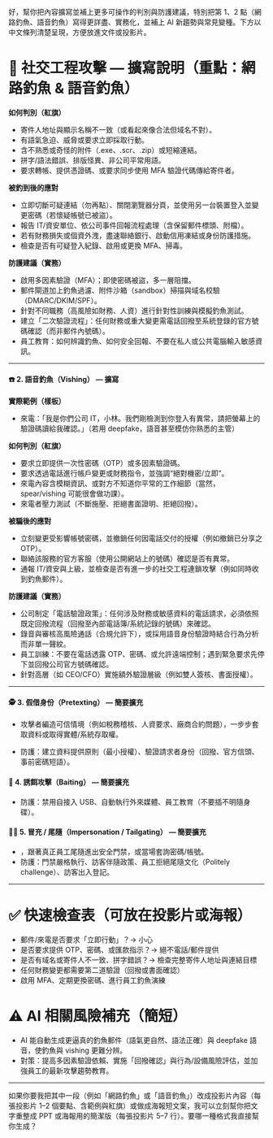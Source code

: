 好，幫你把內容擴寫並補上更多可操作的判別與防護建議，特別把第 1、2 點（網路釣魚、語音釣魚）寫得更詳盡、實務化，並補上 AI 新趨勢與常見變種。下方以中文條列清楚呈現，方便放進文件或投影片。

# 🔐 社交工程攻擊 — 擴寫說明（重點：網路釣魚 & 語音釣魚）




**如何判別（紅旗）**

* 寄件人地址與顯示名稱不一致（或看起來像合法但域名不對）。
* 有語氣急迫、威脅或要求立即採取行動。
* 含不熟悉或奇怪的附件（.exe、.scr、.zip）或短縮連結。
* 拼字/語法錯誤、排版怪異、非公司平常用語。
* 要求轉帳、提供憑證碼、或要求同步使用 MFA 驗證代碼傳給寄件者。

**被釣到後的應對**

* 立即切斷可疑連結（勿再點）、關閉瀏覽器分頁，並使用另一台裝置登入並變更密碼（若懷疑帳號已被盜）。
* 報告 IT/資安單位、依公司事件回報流程處理（含保留郵件標頭、附檔）。
* 若有財務損失或個資外洩，盡速聯絡銀行、啟動信用凍結或身份防護措施。
* 檢查是否有可疑登入紀錄、啟用或更換 MFA、掃毒。

**防護建議（實務）**

* 啟用多因素驗證（MFA）；即使密碼被盜，多一層阻擋。
* 郵件閘道加上釣魚過濾、附件沙箱（sandbox）掃描與域名校驗（DMARC/DKIM/SPF）。
* 針對不同職務（高風險如財務、人資）進行針對性訓練與模擬釣魚測試。
* 建立「二次驗證流程」：任何財務或重大變更需電話回撥至系統登錄的官方號碼確認（而非郵件內號碼）。
* 員工教育：如何辨識釣魚、如何安全回報、不要在私人或公共電腦輸入敏感資訊。

---

#### ☎️ 2. **語音釣魚（Vishing） — 擴寫**



**實際範例（樣板）**

* 來電：「我是你們公司 IT，小林。我們剛檢測到你登入有異常，請把螢幕上的驗證碼讀給我確認。」（若用 deepfake，語音甚至模仿你熟悉的主管）

**如何判別（紅旗）**

* 要求立即提供一次性密碼（OTP）或多因素驗證碼。
* 要求透過電話進行帳戶變更或財務指令，並強調“絕對機密/立即”。
* 來電內容含模糊資訊、或對方不知道你平常的工作細節（當然，spear/vishing 可能很會做功課）。
* 來電者壓力測試（不斷施壓、拒絕書面證明、拒絕回撥）。

**被騙後的應對**

* 立刻變更受影響帳號密碼，並撤銷任何因電話交付的授權（例如撤銷已分享之 OTP）。
* 聯絡該服務的官方客服（使用公開網站上的號碼）確認是否有異常。
* 通報 IT/資安與上級，並檢查是否有進一步的社交工程連鎖攻擊（例如同時收到釣魚郵件）。

**防護建議（實務）**

* 公司制定「電話驗證政策」：任何涉及財務或敏感資料的電話請求，必須依照既定回撥流程（回撥至內部電話簿/系統記錄的號碼）來確認。
* 錄音與審核高風險通話（合規允許下），或採用語音身份驗證時結合行為分析而非單一聲紋。
* 員工訓練：不要在電話透露 OTP、密碼、或允許遠端控制；遇到緊急要求先停下並回撥公司官方號碼確認。
* 針對高層（如 CEO/CFO）實施額外驗證層級（例如雙人簽核、書面授權）。

---

#### 🕵️ 3. **假借身份（Pretexting） — 簡要擴充**
* 攻擊者編造可信情境（例如稅務稽核、人資要求、廠商合約問題），一步步套取資料或取得實體/系統存取權。

* 防護：建立資料提供原則（最小授權）、驗證請求者身份（回撥、官方信頭、事前密碼短語）。

#### 🏢 4. **誘餌攻擊（Baiting） — 簡要擴充**


* 防護：禁用自接入 USB、自動執行外來媒體、員工教育（不要插不明隨身碟）。

#### 👨‍💼 5. **冒充 / 尾隨（Impersonation / Tailgating） — 簡要擴充**

* ，跟著真正員工尾隨進出安全門禁，或當場套詢密碼/帳號。
* 防護：門禁嚴格執行、訪客伴隨政策、員工拒絕尾隨文化（Politely challenge）、訪客出入登記。

---

# ✅ 快速檢查表（可放在投影片或海報）

* 郵件/來電是否要求「立即行動」？→ 小心
* 是否要求提供 OTP、密碼、或匯款指示？→ 絕不電話/郵件提供
* 是否有域名或寄件人不一致、拼字錯誤？→ 檢查完整寄件人地址與連結目標
* 任何財務變更都需要第二道驗證（回撥或書面確認）
* 啟用 MFA、定期更換密碼、進行員工釣魚演練

# ⚠️ AI 相關風險補充（簡短）

* AI 能自動生成更逼真的釣魚郵件（語氣更自然、語法正確）與 deepfake 語音，使釣魚與 vishing 更難分辨。
* 對策：提高多因素驗證依賴、實施「回撥確認」與行為/設備風險評估，並加強員工的最新攻擊趨勢教育。

---

如果你要我把其中一段（例如「網路釣魚」或「語音釣魚」）改成投影片內容（每張投影片 1–2 個要點、含範例與紅旗）或做成海報短文案，我可以立刻幫你把文字重整成 PPT 或海報用的簡潔版（每張投影片 5–7 行）。要哪一種格式我直接幫你生成？

